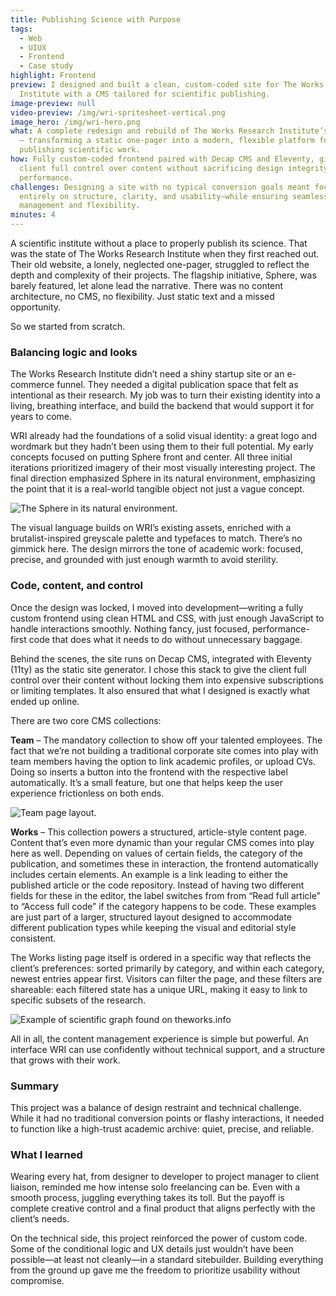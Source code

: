 ```yaml
---
title: Publishing Science with Purpose
tags:
  - Web
  - UIUX
  - Frontend
  - Case study
highlight: Frontend
preview: I designed and built a clean, custom-coded site for The Works Research
  Institute with a CMS tailored for scientific publishing.
image-preview: null
video-preview: /img/wri-spritesheet-vertical.png
image_hero: /img/wri-hero.png
what: A complete redesign and rebuild of The Works Research Institute’s website
  — transforming a static one-pager into a modern, flexible platform for
  publishing scientific work.
how: Fully custom-coded frontend paired with Decap CMS and Eleventy, giving the
  client full control over content without sacrificing design integrity or
  performance.
challenges: Designing a site with no typical conversion goals meant focusing
  entirely on structure, clarity, and usability—while ensuring seamless content
  management and flexibility.
minutes: 4
---
```

A scientific institute without a place to properly publish its science. That was the state of The Works Research Institute when they first reached out.
Their old website, a lonely, neglected one-pager, struggled to reflect the depth and complexity of their projects. The flagship initiative, Sphere, was barely featured, let alone lead the narrative. There was no content architecture, no CMS, no flexibility. Just static text and a missed opportunity.

So we started from scratch.

### Balancing logic and looks

The Works Research Institute didn’t need a shiny startup site or an e-commerce funnel. They needed a digital publication space that felt as intentional as their research. My job was to turn their existing identity into a living, breathing interface, and build the backend that would support it for years to come.

WRI already had the foundations of a solid visual identity: a great logo and wordmark but they hadn’t been using them to their full potential.
My early concepts focused on putting Sphere front and center. All three initial iterations prioritized imagery of their most visually interesting project.
The final direction emphasized Sphere in its natural environment, emphasizing the point that it is a real-world tangible object not just a vague concept.

![The Sphere in its natural environment.](/img/kép_2025-04-23_160348422.png "The Sphere in its natural environment.")

The visual language builds on WRI’s existing assets, enriched with a brutalist-inspired greyscale palette and typefaces to match.
There’s no gimmick here. The design mirrors the tone of academic work: focused, precise, and grounded with just enough warmth to avoid sterility.

### Code, content, and control

Once the design was locked, I moved into development—writing a fully custom frontend using clean HTML and CSS, with just enough JavaScript to handle interactions smoothly. Nothing fancy, just focused, performance-first code that does what it needs to do without unnecessary baggage.

Behind the scenes, the site runs on Decap CMS, integrated with Eleventy (11ty) as the static site generator. I chose this stack to give the client full control over their content without locking them into expensive subscriptions or limiting templates. It also ensured that what I designed is exactly what ended up online.

There are two core CMS collections:

**Team** – The mandatory collection to show off your talented employees. The fact that we’re not building a traditional corporate site comes into play with team members having the option to link academic profiles, or upload CVs. Doing so inserts a button into the frontend with the respective label automatically. It’s a small feature, but one that helps keep the user experience frictionless on both ends.

![Team page layout.](/img/kép_2025-04-25_164003925.png "Adding a greyscale filter to team portraits helped pull the design together a little bit more.")

**Works** – This collection powers a structured, article-style content page. Content that’s even more dynamic than your regular CMS comes into play here as well. Depending on values of certain fields, the category of the publication, and sometimes these in interaction, the frontend automatically includes certain elements. An example is a link leading to either the published article or the code repository. Instead of having two different fields for these in the editor, the label switches from from “Read full article” to “Access full code” if the category happens to be code. These examples are just part of a larger, structured layout designed to accommodate different publication types while keeping the visual and editorial style consistent.

The Works listing page itself is ordered in a specific way that reflects the client’s preferences: sorted primarily by category, and within each category, newest entries appear first. Visitors can filter the page, and these filters are shareable: each filtered state has a unique URL, making it easy to link to specific subsets of the research.

![Example of scientific graph found on theworks.info](/img/kép_2025-04-23_160520965.png "Graphs and visualizations are another major part of the content the design was made to fit.")

All in all, the content management experience is simple but powerful. An interface WRI can use confidently without technical support, and a structure that grows with their work.

### Summary

This project was a balance of design restraint and technical challenge. While it had no traditional conversion points or flashy interactions, it needed to function like a high-trust academic archive: quiet, precise, and reliable.

### What I learned

Wearing every hat, from designer to developer to project manager to client liaison, reminded me how intense solo freelancing can be. Even with a smooth process, juggling everything takes its toll. But the payoff is complete creative control and a final product that aligns perfectly with the client’s needs.

On the technical side, this project reinforced the power of custom code. Some of the conditional logic and UX details just wouldn’t have been possible—at least not cleanly—in a standard sitebuilder. Building everything from the ground up gave me the freedom to prioritize usability without compromise.

